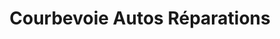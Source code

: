 ---
title: "Courbevoie Autos Réparations"
url: /la-garenne-colombes/courbevoie-autos-reparations/
shop: Autowerkstatt
---
